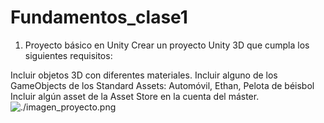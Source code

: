 # Fundamentos_clase1
1. Proyecto básico en Unity
Crear un proyecto Unity 3D que cumpla los siguientes requisitos:

Incluir objetos 3D con diferentes materiales.
Incluir alguno de los GameObjects de los Standard Assets: Automóvil, Ethan, Pelota de béisbol
Incluir algún asset de la Asset Store en la cuenta del máster.
![./imagen_proyecto.png]()
